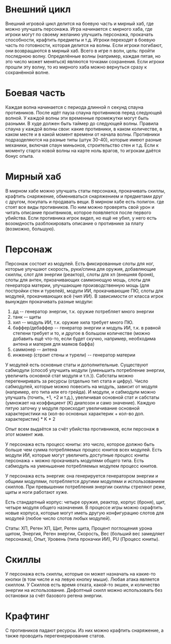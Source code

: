 # Внешний цикл

Внешний игровой цикл делится на боевую часть и мирный хаб, где можно улучшать персонажа. 
Игра начинается с мирного хаба, где игроки могут по своему желанию улучшить персонажа, прокачать способности, крафтить предметы и т.д.
Игроки переходят в боевую часть по готовности, которая делится на волны. Если игроки погибают, они возвращаются в мирный хаб. 
Всего в игре n волн, цель: пройти последнюю волну. Определённые волны (например, каждая пятая, но это число может меняться) являются точками сохранения. Если игроки прошли эту волну, то из мирного хаба можно вернуться сразу к сохранённой волне. 

# Боевая часть

Каждая волна начинается с периода длинной n секунд спауна противников. После идёт пауза спауна противников перед следующей волной. У каждой волны эти временные промежутки могут быть разными. В худе должен быть таймер до следующей волны.
Правила спауна у каждой волны свои: какие противники, в каком количестве, в каком месте и в какой момент времени от начала волны. Противники подразделяются на разные типы (штук 30-40), которые имеют разные механики, включая спаун миньонов, строительство стен и т.д. Если к моменту старта новой волны на карте ноль врагов, то игрокам даётся бонус опыта. 

# Мирный хаб

В мирном хабе можно улучшать статы персонажа, прокачивать скиллы, крафтить снаряжение, обмениваться снаряжением и предметами друг с другом, покупать и продавать вещи. В мирном хабе есть полигон. где стоят все виды противников. По ним можно проверять свой урон и читать описание проитвников, которое появляется после первого убийства. Если противника игрок видел, но ещё не убил, у него есть возомдность разблокировать описание о противнике за плату (возможно, большую).  

# Персонаж

Персонаж состоит из модулей. Есть фиксированные слоты для ног, которые улучшают скорость, руки/спина для оружия, добавляющие скиллы, слот для энергии (реактор), слоты для хп (внешняя броня), слоты для антен, пркоачивающих саммонющую мощь, слоты для генератора материи, улучшающие производственную мощь (для постройки стен и турелей), модули ИИ, прокачивающие ПЮ, слоты для модулей, прокачивающих всё (чип ИИ). В зависимости от класса игрок вынужден прокачивать разные модули:  
1) дд -- генератор энергии, т.к. оружие потребляет много энергии
2) танк -- щиты
3) хил -- модуль ИИ, т.к. оружие хила требует много ПЮ.
4) баффер/дебаффер -- генератор энергии и модуль ИИ, т.к. в равной степени требует и то, и другое в большом количестве (можно добавить ещё что-то, если будет скучно, например, необходима антена и материя для маяков баффа)
5) саммонер -- антена
6) инженер (строит стены и турели) -- генератор материи
  
У модулей есть основные статы и дополнительные. Существуют сабмодули (способ улучшить модули (уменьшить потребление энергии, увеличить основной стат модуля и т.п.)). Сабстаты можно перегениривать за ресурсы (отдельно тип стата и цифру). Число сабмодулей, которые можно повесить на модуль, зависит от модуля (например, его типа или его грейда). И модули, и сабмодули можно улучшать (точить, +1, +2 и т.д.), увеличивая основной стат и сабстаты (умножает на коэффициент (K) диапозон и само значение). Каждую пятую заточку у модуля происходит увеличивание основной характеристики на (кол-во основных характерик + кол-во доп. характеристик) * K * 2  
  
Опыт всем выдаётся за счёт убийства противников, если персонаж в этот момент жив.  

У персонажа есть процесс юниты: это число, которое должно быть больше чем сумма потребляемых процесс юнитов всех модулей. Есть модули ИИ, которые могут увеличить доступные процесс юниты персонажа + можно прокачивать модулями общего типа. Есть сабмодуль на уменьшение потребляемых модулем процесс юнитов.  
  
У персонажа есть энергия: она генерируется генератором энергии и общими модулями, потребляется другими модулями и использованием скиллов. При превышении потребления энергии скиллы стреляют реже, щиты и ноги работают хуже.
  
Есть стандартный корпус: четыре оружия, реактор, корпус (броня), щит, четыре модуля общего назначения. В процессе игры можно скрафтить новые корпуса, которые могут иметь другую конфигурацию слотов для модулей (любое число слотов любых модулей).
  
Статы: ХП, Реген ХП, Щит, Реген щита, Процент поглощения урона щитом, Энергия, Реген энергии, Скорость, Вес (больший вес замедляет персонажа), Опыт, Уровень (типа прокачки ИИ), PU (Процесс юниты).

# Скиллы

У персонажа есть скиллы, которые он может назначать на какие-то кнопки (в том числе и на левую кнопку мыши). Любая атака является скиллом. У Скиллов есть время отката, какой-то экшен, и количество энергии на использование. Дефолтный скилл можно использовать без остановки
за счёт базового регена энергии.

# Крафтинг

С противников падают ресурсы. Из них можно крафтить снаряжение, а также проводить перегенерирование статов. 
